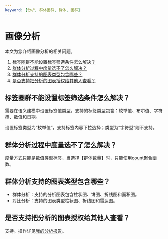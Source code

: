 ```yaml
---
keyword: [分析, 群体圈群, 群体, 圈群]
---
```


# 画像分析

本文为您介绍画像分析的相关问题。

1.  [标签圈群不能设置标签筛选条件怎么解决？](#section_4ij_slt_6zc)
2.  [群体分析过程中度量选不了怎么解决？](#section_aud_zmd_nc2)
3.  [群体分析支持的图表类型包含哪些？](#section_02l_6e0_s7y)
4.  [是否支持把分析的图表授权给其他人查看？](#section_tfh_dgr_koe)

## 标签圈群不能设置标签筛选条件怎么解决？

需要在语义建模中设置标签值类型，支持的标签类型包含：枚举值、布尔值、字符串、数值和日期。

设置标签类型为“枚举值”，支持标签内容下拉选择；类型为“字符型”则不支持。

## 群体分析过程中度量选不了怎么解决？

度量方式只能是数值类型标签，当选择【群体数量】时，只能使用count聚合函数。

## 群体分析支持的图表类型包含哪些？

-   群体分析：支持的分析图表包含柱状图、饼图、折线图和面积图。
-   对比分析：支持的图表类型柱状图、折线图和雷达图。

## 是否支持把分析的图表授权给其他人查看？

支持。操作详见[我的分析报告]()。

